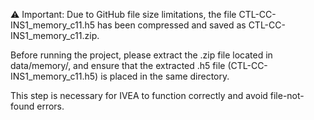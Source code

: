⚠️ Important: Due to GitHub file size limitations, the file CTL-CC-INS1_memory_c11.h5 has been compressed and saved as CTL-CC-INS1_memory_c11.zip.

Before running the project, please extract the .zip file located in data/memory/, and ensure that the extracted .h5 file (CTL-CC-INS1_memory_c11.h5) is placed in the same directory.

This step is necessary for IVEA to function correctly and avoid file-not-found errors.
